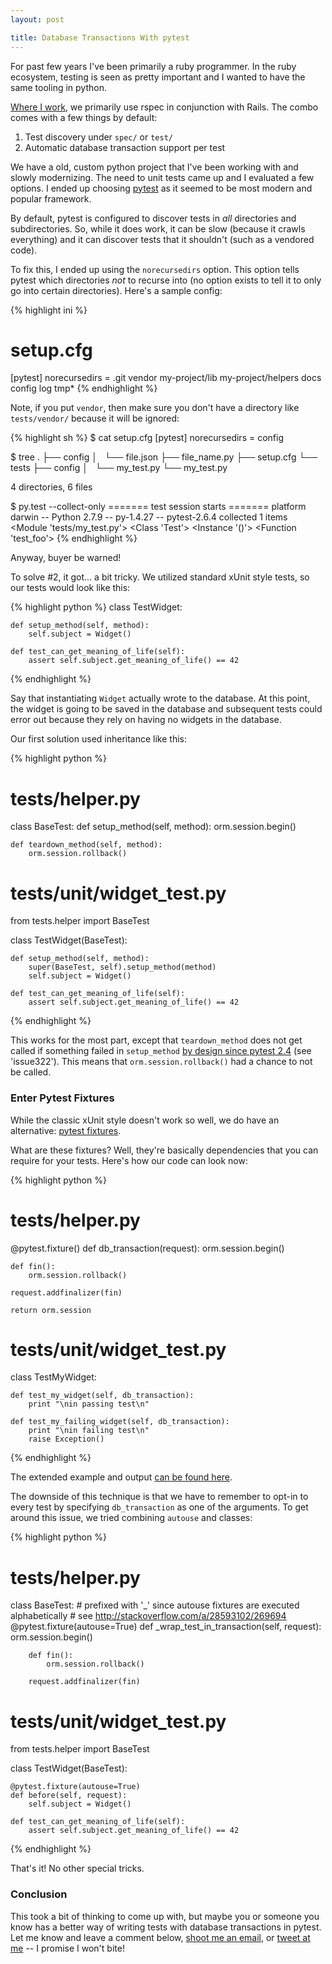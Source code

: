 ```yaml
---
layout: post

title: Database Transactions With pytest
---
```


For past few years I've been primarily a ruby programmer. In the ruby ecosystem, testing is seen as pretty important and I wanted to have the same tooling in python.

[Where I work](http://mobile.thescore.com/), we primarily use rspec in conjunction with Rails. The combo comes with a few things by default:

1. Test discovery under `spec/` or `test/`
2. Automatic database transaction support per test

We have a old, custom python project that I've been working with and slowly modernizing. The need to unit tests came up and I evaluated a few options. I ended up choosing [pytest](https://pytest.org/) as it seemed to be most modern and popular framework.

By default, pytest is configured to discover tests in *all* directories and subdirectories. So, while it does work, it can be slow (because it crawls everything) and it can discover tests that it shouldn't (such as a vendored code).

To fix this, I ended up using the `norecursedirs` option. This option tells pytest which directories *not* to recurse into (no option exists to tell it to only go into certain directories). Here's a sample config:

{% highlight ini %}
# setup.cfg
[pytest]
norecursedirs = .git vendor my-project/lib my-project/helpers docs config log tmp\*
{% endhighlight %}

Note, if you put `vendor`, then make sure you don't have a directory like `tests/vendor/` because it will be ignored:

{% highlight sh %}
$ cat setup.cfg
[pytest]
norecursedirs = config

$ tree
.
├── config
│   └── file.json
├── file_name.py
├── setup.cfg
└── tests
    ├── config
    │   └── my_test.py
    └── my_test.py

4 directories, 6 files

$ py.test --collect-only
======= test session starts =======
platform darwin -- Python 2.7.9 -- py-1.4.27 -- pytest-2.6.4
collected 1 items
<Module 'tests/my_test.py'>
  <Class 'Test'>
    <Instance '()'>
      <Function 'test_foo'>
{% endhighlight %}

Anyway, buyer be warned!

To solve #2, it got... a bit tricky. We utilized standard xUnit style tests, so our tests would look like this:

{% highlight python %}
class TestWidget:

    def setup_method(self, method):
        self.subject = Widget()

    def test_can_get_meaning_of_life(self):
        assert self.subject.get_meaning_of_life() == 42
{% endhighlight %}

Say that instantiating `Widget` actually wrote to the database. At this point, the widget is going to be saved in the database and subsequent tests could error out because they rely on having no widgets in the database.

Our first solution used inheritance like this:

{% highlight python %}
# tests/helper.py
class BaseTest:
    def setup_method(self, method):
        orm.session.begin()

    def teardown_method(self, method):
        orm.session.rollback()

# tests/unit/widget_test.py
from tests.helper import BaseTest

class TestWidget(BaseTest):

    def setup_method(self, method):
        super(BaseTest, self).setup_method(method)
        self.subject = Widget()

    def test_can_get_meaning_of_life(self):
        assert self.subject.get_meaning_of_life() == 42

{% endhighlight %}

This works for the most part, except that `teardown_method` does not get called if something failed in `setup_method` [by design since pytest 2.4](https://pytest.org/latest/announce/release-2.4.0.html) (see 'issue322'). This means that `orm.session.rollback()` had a chance to not be called.

### Enter Pytest Fixtures

While the classic xUnit style doesn't work so well, we do have an alternative: [pytest fixtures](https://pytest.org/latest/fixture.html).

What are these fixtures? Well, they're basically dependencies that you can require for your tests. Here's how our code can look now:

{% highlight python %}
# tests/helper.py
@pytest.fixture()
def db_transaction(request):
    orm.session.begin()

    def fin():
        orm.session.rollback()

    request.addfinalizer(fin)

    return orm.session

# tests/unit/widget_test.py
class TestMyWidget:

    def test_my_widget(self, db_transaction):
        print "\nin passing test\n"

    def test_my_failing_widget(self, db_transaction):
        print "\nin failing test\n"
        raise Exception()
{% endhighlight %}

The extended example and output [can be found here](https://gist.github.com/Nitrodist/60ced9ca02d9e56cde42).

The downside of this technique is that we have to remember to opt-in to every test by specifying `db_transaction` as one of the arguments. To get around this issue, we tried combining `autouse` and classes:

{% highlight python %}
# tests/helper.py
class BaseTest:
    # prefixed with '_' since autouse fixtures are executed alphabetically
    # see http://stackoverflow.com/a/28593102/269694
    @pytest.fixture(autouse=True)
    def _wrap_test_in_transaction(self, request):
        orm.session.begin()

        def fin():
            orm.session.rollback()

        request.addfinalizer(fin)

# tests/unit/widget_test.py
from tests.helper import BaseTest

class TestWidget(BaseTest):

    @pytest.fixture(autouse=True)
    def before(self, request):
        self.subject = Widget()

    def test_can_get_meaning_of_life(self):
        assert self.subject.get_meaning_of_life() == 42
{% endhighlight %}

That's it! No other special tricks.


### Conclusion

This took a bit of thinking to come up with, but maybe you or someone you know has a better way of writing tests with database transactions in pytest. Let me know and leave a comment below, [shoot me an email](mailto:me@markcampbell.me), or [tweet at me](https://twitter.com/intent/tweet?text=Hey%20@Nitrodist,%20you%27re%20wrong%20about%20pytest!) -- I promise I won't bite!
